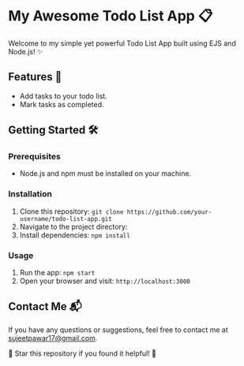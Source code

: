 # My Awesome Todo List App 📋

Welcome to my simple yet powerful Todo List App built using EJS and Node.js! ✨

## Features 🚀

- Add tasks to your todo list.
- Mark tasks as completed.

## Getting Started 🛠️

### Prerequisites

- Node.js and npm must be installed on your machine.

### Installation

1. Clone this repository: `git clone https://github.com/your-username/todo-list-app.git`
2. Navigate to the project directory:
3. Install dependencies: `npm install`

### Usage

1. Run the app: `npm start`
2. Open your browser and visit: `http://localhost:3000`


## Contact Me 📬

If you have any questions or suggestions, feel free to contact me at sujeetpawar17@gmail.com.

🌟 Star this repository if you found it helpful! 🌟


